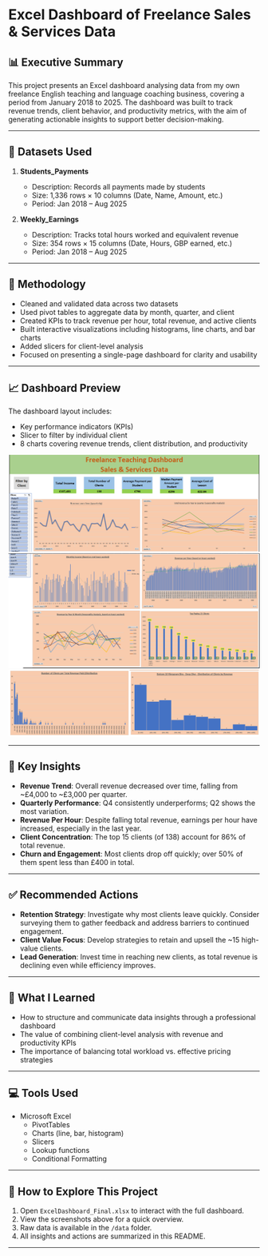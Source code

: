 # Excel Dashboard of Freelance Sales & Services Data

## 📊 Executive Summary

This project presents an Excel dashboard analysing data from my own freelance English teaching and language coaching business, covering a period from January 2018 to 2025. The dashboard was built to track revenue trends, client behavior, and productivity metrics, with the aim of generating actionable insights to support better decision-making.

---

## 📁 Datasets Used

1. **Students_Payments**
   - Description: Records all payments made by students
   - Size: 1,336 rows × 10 columns (Date, Name, Amount, etc.)
   - Period: Jan 2018 – Aug 2025

2. **Weekly_Earnings**
   - Description: Tracks total hours worked and equivalent revenue
   - Size: 354 rows × 15 columns (Date, Hours, GBP earned, etc.)
   - Period: Jan 2018 – Aug 2025

---

## 🧠 Methodology

- Cleaned and validated data across two datasets
- Used pivot tables to aggregate data by month, quarter, and client
- Created KPIs to track revenue per hour, total revenue, and active clients
- Built interactive visualizations including histograms, line charts, and bar charts
- Added slicers for client-level analysis
- Focused on presenting a single-page dashboard for clarity and usability

---

## 📈 Dashboard Preview

The dashboard layout includes:
- Key performance indicators (KPIs)
- Slicer to filter by individual client
- 8 charts covering revenue trends, client distribution, and productivity

![Dashboard Overview](Images/1st.png)  
![Revenue by Quarter](Images/2nd.png)  
![Client Spending Histogram](Images/3rd.png)


---

## 🧾 Key Insights

- **Revenue Trend**: Overall revenue decreased over time, falling from ~£4,000 to ~£3,000 per quarter.
- **Quarterly Performance**: Q4 consistently underperforms; Q2 shows the most variation.
- **Revenue Per Hour**: Despite falling total revenue, earnings per hour have increased, especially in the last year.
- **Client Concentration**: The top 15 clients (of 138) account for 86% of total revenue.
- **Churn and Engagement**: Most clients drop off quickly; over 50% of them spent less than £400 in total.

---

## ✅ Recommended Actions

- **Retention Strategy**: Investigate why most clients leave quickly. Consider surveying them to gather feedback and address barriers to continued engagement.
- **Client Value Focus**: Develop strategies to retain and upsell the ~15 high-value clients.
- **Lead Generation**: Invest time in reaching new clients, as total revenue is declining even while efficiency improves.

---

## 🧭 What I Learned

- How to structure and communicate data insights through a professional dashboard
- The value of combining client-level analysis with revenue and productivity KPIs
- The importance of balancing total workload vs. effective pricing strategies

---

## 💻 Tools Used

- Microsoft Excel
  - PivotTables
  - Charts (line, bar, histogram)
  - Slicers
  - Lookup functions
  - Conditional Formatting

---

## 📂 How to Explore This Project

1. Open `ExcelDashboard_Final.xlsx` to interact with the full dashboard.
2. View the screenshots above for a quick overview.
3. Raw data is available in the `/data` folder.
4. All insights and actions are summarized in this README.

---


